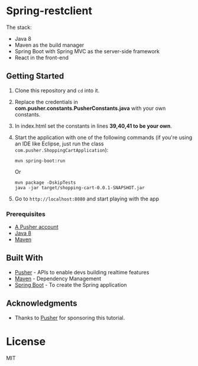# Spring-restclient
The stack:

- Java 8
- Maven as the build manager
- Spring Boot with Spring MVC as the server-side framework
- React in the front-end

## Getting Started
1. Clone this repository and `cd` into it.

2. Replace the credentials in **com.pusher.constants.PusherConstants.java** with your own constants.

3. In index.html set the constants in lines **39,40,41 to be your own**.

4. Start the application with one of the following commands (if you're using an IDE like Eclipse, just run the class `com.pusher.ShoppingCartApplication`):

    ```
    mvn spring-boot:run
    ```
    
    Or
    
    ```
    mvn package -DskipTests
    java -jar target/shopping-cart-0.0.1-SNAPSHOT.jar 
    ```
    
5. Go to `http://localhost:8080` and start playing with the app

### Prerequisites

- [A Pusher account](https://pusher.com/)
- [Java 8](http://www.oracle.com/technetwork/java/javase/downloads/jdk8-downloads-2133151.html)
- [Maven](https://maven.apache.org/download.cgi)

## Built With

* [Pusher](https://pusher.com/) - APIs to enable devs building realtime features
* [Maven](https://maven.apache.org/) - Dependency Management
* [Spring Boot](https://projects.spring.io/spring-boot/) - To create the Spring application

## Acknowledgments

* Thanks to [Pusher](https://pusher.com/) for sponsoring this tutorial.

# License
MIT
